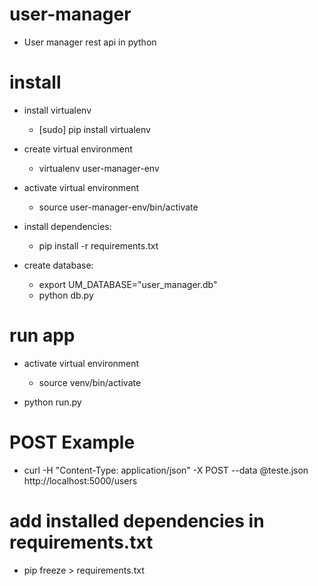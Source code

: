 # user-manager

- User manager rest api in python

# install

- install virtualenv
    - [sudo] pip install virtualenv

- create virtual environment
    - virtualenv user-manager-env
    
- activate virtual environment
    - source user-manager-env/bin/activate

- install dependencies:
    - pip install -r requirements.txt

- create database:
    - export UM_DATABASE="user_manager.db"  
    - python db.py

# run app

- activate virtual environment
    - source venv/bin/activate
    
- python run.py


# POST Example

- curl -H "Content-Type: application/json" -X POST --data @teste.json http://localhost:5000/users

# add installed dependencies in requirements.txt

- pip freeze > requirements.txt
